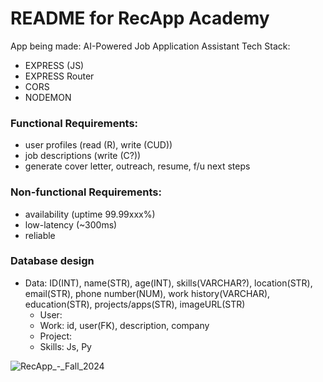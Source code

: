 # README for RecApp Academy

App being made: AI-Powered Job Application Assistant
Tech Stack:
- EXPRESS (JS)
- EXPRESS Router
- CORS
- NODEMON

### Functional Requirements:
- user profiles (read (R), write (CUD))
- job descriptions (write (C?))
- generate cover letter, outreach, resume, f/u next steps
### Non-functional Requirements:
- availability (uptime 99.99xxx%)
- low-latency (~300ms)
- reliable 

### Database design
- Data: ID(INT), name(STR), age(INT), skills(VARCHAR?), location(STR), email(STR), phone number(NUM), work history(VARCHAR), education(STR), projects/apps(STR), imageURL(STR)
  - User:
  - Work: id, user(FK), description, company
  - Project:
  - Skills: Js, Py

![RecApp_-_Fall_2024](https://github.com/user-attachments/assets/aa81a165-146e-4eb1-8fdb-3fc0bb7ad974)

